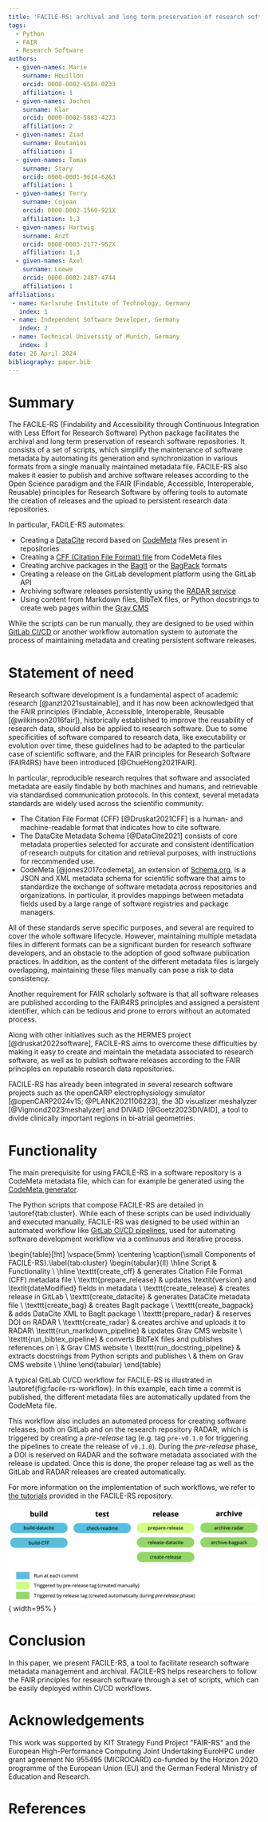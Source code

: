```yaml
---
title: 'FACILE-RS: archival and long term preservation of research software repositories made easy'
tags:
  - Python
  - FAIR
  - Research Software
authors:
  - given-names: Marie
    surname: Houillon
    orcid: 0000-0002-6584-0233
    affiliation: 1
  - given-names: Jochen
    surname: Klar
    orcid: 0000-0002-5883-4273
    affiliation: 2
  - given-names: Ziad
    surname: Boutanios
    affiliation: 1
  - given-names: Tomas
    surname: Stary
    orcid: 0000-0001-9614-6263
    affiliation: 1
  - given-names: Terry
    surname: Cojean
    orcid: 0000-0002-1560-921X
    affiliation: 1,3
  - given-names: Hartwig
    surname: Anzt
    orcid: 0000-0003-2177-952X
    affiliation: 1,3
  - given-names: Axel
    surname: Loewe
    orcid: 0000-0002-2487-4744
    affiliation: 1  
affiliations:
 - name: Karlsruhe Institute of Technology, Germany
   index: 1
 - name: Independent Software Developer, Germany
   index: 2
 - name: Technical University of Munich, Germany
   index: 3
date: 26 April 2024
bibliography: paper.bib
---
```


<!-- From the directory containing this file, you can build paper.pdf using Docker:
docker run --rm \
    --volume $PWD:/data \
    --user $(id -u):$(id -g) \
    --env JOURNAL=joss \
    openjournals/inara
 -->

# Summary

The FACILE-RS (Findability and Accessibility through Continuous Integration with Less Effort for Research Software) Python package facilitates the archival and long term preservation of research software repositories. It consists of a set of scripts, which simplify the maintenance of software metadata by automating its generation and synchronization in various formats from a single manually maintained metadata file. FACILE-RS also makes it easier to publish and archive software releases according to the Open Science paradigm and the FAIR (Findable, Accessible, Interoperable, Reusable) principles for Research Software by offering tools to automate the creation of releases and the upload to persistent research data repositories.

In particular, FACILE-RS automates:

* Creating a [DataCite](http://schema.datacite.org/) record based on [CodeMeta](https://codemeta.github.io/) files present in repositories
* Creating a [CFF (Citation File Format) file](https://citation-file-format.github.io) from CodeMeta files
* Creating archive packages in the [BagIt](https://tools.ietf.org/html/rfc8493) or the [BagPack](https://www.rd-alliance.org/system/files/Research%20Data%20Repository%20Interoperability%20WG%20-%20Final%20Recommendations_reviewed_0.pdf) formats
* Creating a release on the GitLab development platform using the GitLab API
* Archiving software releases persistently using the [RADAR service](https://www.radar-service.eu)
* Using content from Markdown files, BibTeX files, or Python docstrings to create web pages within the [Grav CMS](https://getgrav.org/)

While the scripts can be run manually, they are designed to be used within [GitLab CI/CD](https://docs.gitlab.com/ee/ci/) or another workflow automation system to automate the process of maintaining metadata and creating persistent software releases.


# Statement of need

Research software development is a fundamental aspect of academic research [@anzt2021sustainable],
and it has now been acknowledged that the FAIR principles (Findable, Accessible, Interoperable,
Reusable [@wilkinson2016fair]), historically established to improve the reusability of research data, should also be applied to research software.
Due to some specificities of software compared to research data, like executability or evolution over time, these guidelines had to be adapted to the particular case of scientific software, and the FAIR principles for Research Software (FAIR4RS) have been introduced [@ChueHong2021FAIR].

In particular, reproducible research requires that software and associated metadata are easily findable by both machines and humans, and retrievable via standardised communication protocols.
In this context, several metadata standards are widely used across the scientific community:

* The Citation File Format (CFF) [@Druskat2021CFF] is a human- and machine-readable format that indicates how to cite software.
* The DataCite Metadata Schema [@DataCite2021] consists of core metadata properties selected for accurate and consistent identification of research outputs for citation and retrieval purposes, with instructions for recommended use.
* CodeMeta [@jones2017codemeta], an extension of [Schema.org](https://schema.org/), is a JSON and XML metadata schema for scientific software that aims to standardize the exchange of software metadata across repositories and organizations. In particular, it provides mappings between metadata fields used by a large range of software registries and package managers.

All of these standards serve specific purposes, and several are required to cover the whole software lifecycle.
However, maintaining multiple metadata files in different formats can be a significant burden for research software developers, and an obstacle to the adoption of good software publication practices.
In addition, as the content of the different metadata files is largely overlapping, maintaining these files manually can pose a risk to data consistency.

Another requirement for FAIR scholarly software is that all software releases are published according to the FAIR4RS principles and assigned a persistent identifier, which can be tedious and prone to errors without an automated process.

Along with other initiatives such as the HERMES project [@druskat2022software], FACILE-RS aims to overcome these difficulties by making it easy to create and maintain the metadata associated to research software, as well as to publish software releases according to the FAIR principles on reputable research data repositories.

FACILE-RS has already been integrated in several research software projects such as the openCARP electrophysiology simulator [@openCARP2024v15; @PLANK2021106223], the 3D visualizer meshalyzer [@Vigmond2023meshalyzer]  and 
DIVAID [@Goetz2023DIVAID], a tool to divide clinically important regions in bi-atrial geometries.

# Functionality

The main prerequisite for using FACILE-RS in a software repository is a CodeMeta metadata file, which can for example be generated using the [CodeMeta generator](https://codemeta.github.io/codemeta-generator/).

The Python scripts that compose FACILE-RS are detailed in \autoref{tab:cluster}. While each of these scripts can be used individually and executed manually, FACILE-RS was designed to be used within an automated workflow like [GitLab CI/CD pipelines](https://about.gitlab.com/topics/ci-cd/), used for automating software development workflow via a continuous and iterative process. 

\begin{table}[!ht]
\vspace{5mm}
\centering
\caption{\small Components of FACILE-RS}.\label{tab:cluster}
\begin{tabular}{ll}
\hline
Script & Functionality \\
\hline
\texttt{create\_cff}              & generates Citation File Format (CFF) metadata file \\
\texttt{prepare\_release}         & updates \textit{version} and \textit{dateModified} fields in metadata \\
\texttt{create\_release}          & creates release in GitLab \\
\texttt{create\_datacite}         & generates DataCite metadata file \\
\texttt{create\_bag}              & creates BagIt package \\
\texttt{create\_bagpack}          & adds DataCite XML to BagIt package \\
\texttt{prepare\_radar}           & reserves DOI on RADAR \\
\texttt{create\_radar}            & creates archive and uploads it to RADAR\\
\texttt{run\_markdown\_pipeline}  & updates Grav CMS website \\
\texttt{run\_bibtex\_pipeline}    & converts BibTeX files and publishes references on \\
 & Grav CMS website \\
\texttt{run\_docstring\_pipeline} & extracts docstrings from Python scripts and publishes \\
 & them on Grav CMS website \\
\hline
\end{tabular}
\end{table}

A typical GitLab CI/CD workflow for FACILE-RS is illustrated in \autoref{fig:facile-rs-workflow}. In this example, each time a commit is published, the different metadata files are automatically updated from the CodeMeta file.

This workflow also includes an automated process for creating software releases, both on GitLab and on the research repository RADAR, which is triggered by creating a _pre-release_ tag (e.g. tag `pre-v0.1.0` for triggering the pipelines to create the release of `v0.1.0`).
During the _pre-release_ phase, a DOI is reserved on RADAR and the software metadata associated with the release is updated.
Once this is done, the proper release tag as well as the GitLab and RADAR releases are created automatically.

For more information on the implementation of such workflows, we refer to [the tutorials](https://git.opencarp.org/openCARP/FACILE-RS/-/tree/master/docs/tutorials) provided in the FACILE-RS repository.

![Typical structure of an automated FACILE-RS workflow.\label{fig:facile-rs-workflow}](images/facile-rs-workflow.png){ width=95% }

# Conclusion

In this paper, we present FACILE-RS, a tool to facilitate research software metadata management and archival. FACILE-RS helps researchers to follow the FAIR principles for research software through a set of scripts, which can be easily deployed within CI/CD workflows.

# Acknowledgements

This work was supported by KIT Strategy Fund Project "FAIR-RS" and the European High-Performance Computing Joint Undertaking EuroHPC under grant agreement No 955495 (MICROCARD) co-funded by the Horizon 2020 programme of the European Union (EU) and the German Federal Ministry of Education and Research.

# References
